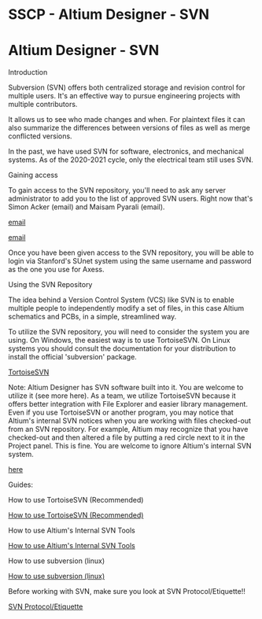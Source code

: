# SSCP - Altium Designer - SVN

# Altium Designer - SVN

Introduction

Subversion (SVN) offers both centralized storage and revision control for multiple users. It's an effective way to pursue engineering projects with multiple contributors. 

It allows us to see who made changes and when. For plaintext files it can also summarize the differences between versions of files as well as merge conflicted versions. 

In the past, we have used SVN for software, electronics, and mechanical systems. As of the 2020-2021 cycle, only the electrical team still uses SVN.

Gaining access

To gain access to the SVN repository, you'll need to ask any server administrator to add you to the list of approved SVN users. Right now that's Simon Acker (email) and Maisam Pyarali (email). 

[email](mailto:simonack@stanford.edu)

[email](mailto:maisam@stanford.edu)

Once you have been given access to the SVN repository, you will be able to login via Stanford's SUnet system using the same username and password as the one you use for Axess.

Using the SVN Repository

The idea behind a Version Control System (VCS) like SVN is to enable multiple people to independently modify a set of files, in this case Altium schematics and PCBs, in a simple, streamlined way.

To utilize the SVN repository, you will need to consider the system you are using. On Windows, the easiest way is to use TortoiseSVN. On Linux systems you should consult the documentation for your distribution to install the official 'subversion' package.

[ TortoiseSVN](http://tortoisesvn.net)

Note: Altium Designer has SVN software built into it. You are welcome to utilize it (see more here). As a team, we utilize TortoiseSVN because it offers better integration with File Explorer and easier library management. Even if you use TortoiseSVN or another program, you may notice that Altium's internal SVN notices when you are working with files checked-out from an SVN repository. For example, Altium may recognize that you have checked-out and then altered a file by putting a red circle next to it in the Project panel. This is fine. You are welcome to ignore Altium's internal SVN system.

[ here](/stanford.edu/testduplicationsscp/home/sscp-2020-2021/electrical-2020-2021/electrical-fundamentals/svn-using-altiums-internal-svn-tools)

Guides:

How to use TortoiseSVN (Recommended)

[How to use TortoiseSVN (Recommended)](/stanford.edu/testduplicationsscp/home/sscp-2020-2021/electrical-2020-2021/electrical-fundamentals/svn-using-tortoisesvn)

How to use Altium's Internal SVN Tools

[How to use Altium's Internal SVN Tools](/stanford.edu/testduplicationsscp/home/sscp-2020-2021/electrical-2020-2021/electrical-fundamentals/svn-using-altiums-internal-svn-tools)

How to use subversion (linux)

[How to use subversion (linux)](https://www.tutorialspoint.com/svn/index.htm)

Before working with SVN, make sure you look at SVN Protocol/Etiquette!!

[SVN Protocol/Etiquette](/stanford.edu/testduplicationsscp/home/sscp-2020-2021/electrical-2020-2021/electrical-fundamentals/svn-best-practices)

